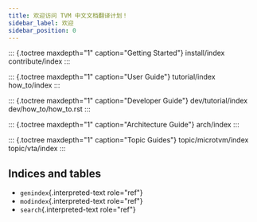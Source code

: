 ```yaml
---
title: 欢迎访问 TVM 中文文档翻译计划！
sidebar_label: 欢迎
sidebar_position: 0
---
```


::: {.toctree maxdepth="1" caption="Getting Started"}
install/index contribute/index
:::

::: {.toctree maxdepth="1" caption="User Guide"}
tutorial/index how_to/index
:::

::: {.toctree maxdepth="1" caption="Developer Guide"}
dev/tutorial/index dev/how_to/how_to.rst
:::

::: {.toctree maxdepth="1" caption="Architecture Guide"}
arch/index
:::

::: {.toctree maxdepth="1" caption="Topic Guides"}
topic/microtvm/index topic/vta/index
:::

## Indices and tables

-   `genindex`{.interpreted-text role="ref"}
-   `modindex`{.interpreted-text role="ref"}
-   `search`{.interpreted-text role="ref"}
